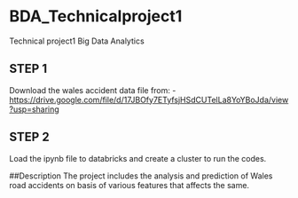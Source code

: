 # BDA_Technicalproject1
Technical project1 Big Data Analytics
 ## STEP 1
 Download the wales accident data file from: - https://drive.google.com/file/d/17JBOfy7ETyfsjHSdCUTelLa8YoYBoJda/view?usp=sharing
 
 ## STEP 2
 Load the ipynb file to databricks and create a cluster to run the codes. 

##Description 
The project includes the analysis and prediction of Wales road accidents on basis of various features that affects the same.
